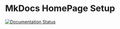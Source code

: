 # MkDocs HomePage Setup

[![Documentation Status](https://readthedocs.org/projects/mk-homepage/badge/?version=latest)](https://mk-homepage.readthedocs.io/en/latest/?badge=latest)

